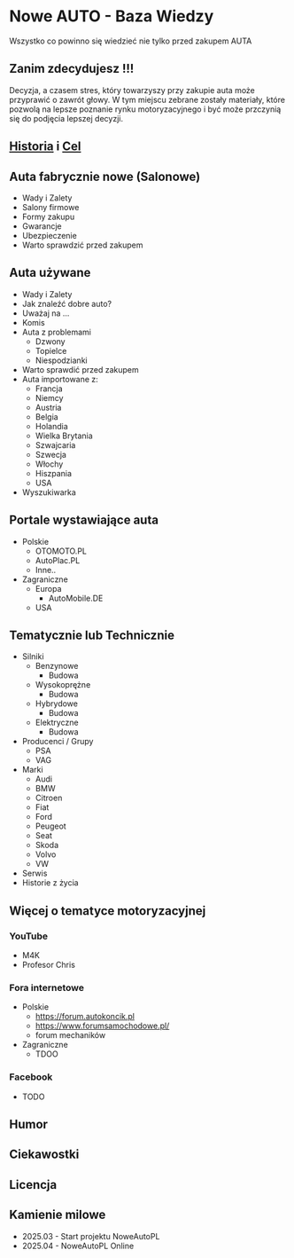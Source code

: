 # Nowe AUTO - Baza Wiedzy
Wszystko co powinno się wiedzieć nie tylko przed zakupem AUTA

## Zanim zdecydujesz !!!
Decyzja, a czasem stres, który towarzyszy przy zakupie auta może przyprawić o zawrót głowy. W tym miejscu zebrane zostały materiały, które pozwolą na lepsze poznanie rynku motoryzacyjnego i być może przczynią się do podjęcia lepszej decyzji. 

## [Historia](https://github.com/noweauto/BazaWiedzy/blob/main/Historia.md#historia) i [Cel](https://github.com/noweauto/BazaWiedzy/blob/main/Historia.md#historia)

## Auta fabrycznie nowe (Salonowe)
* Wady i Zalety
* Salony firmowe
* Formy zakupu
* Gwarancje
* Ubezpieczenie
* Warto sprawdzić przed zakupem

## Auta używane
* Wady i Zalety
* Jak znaleźć dobre auto?
* Uważaj na ...
* Komis
* Auta z problemami
  * Dzwony
  * Topielce
  * Niespodzianki
* Warto sprawdić przed zakupem
* Auta importowane z:
  * Francja
  * Niemcy
  * Austria
  * Belgia
  * Holandia
  * Wielka Brytania
  * Szwajcaria
  * Szwecja
  * Włochy
  * Hiszpania
  * USA
* Wyszukiwarka

## Portale wystawiające auta
* Polskie
  * OTOMOTO.PL
  * AutoPlac.PL
  * Inne..
* Zagraniczne
  * Europa
    * AutoMobile.DE
  * USA


## Tematycznie lub Technicznie
* Silniki
  * Benzynowe
    * Budowa
  * Wysokoprężne
    * Budowa
  * Hybrydowe
    * Budowa
  * Elektryczne
    * Budowa
* Producenci / Grupy
  * PSA
  * VAG
* Marki
  * Audi
  * BMW
  * Citroen
  * Fiat
  * Ford
  * Peugeot
  * Seat
  * Skoda
  * Volvo
  * VW
* Serwis
* Historie z życia

## Więcej o tematyce motoryzacyjnej
### YouTube
* M4K
* Profesor Chris
### Fora internetowe
* Polskie
  * https://forum.autokoncik.pl
  * https://www.forumsamochodowe.pl/
  * forum mechaników
* Zagraniczne
  * TDOO
### Facebook
* TODO

## Humor

## Ciekawostki



## Licencja


## Kamienie milowe
* 2025.03 - Start projektu NoweAutoPL
* 2025.04 - NoweAutoPL Online
